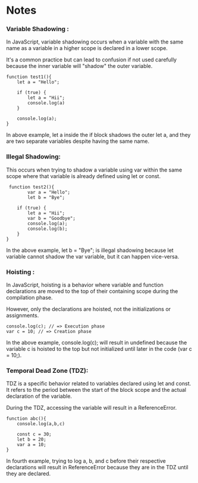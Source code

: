 # Notes

### Variable Shadowing :
In JavaScript, variable shadowing occurs when a variable with the same name as a variable in a higher scope is declared in a lower scope.

It's a common practice but can lead to confusion if not used carefully because the inner variable will "shadow" the outer variable.

```
function test1(){
    let a = "Hello";

    if (true) {
        let a = "Hii";
        console.log(a)
    }

    console.log(a);    
}
```
In above example, let a inside the if block shadows the outer let a, and they are two separate variables despite having the same name.

### Illegal Shadowing:
This occurs when trying to shadow a variable using var within the same scope where that variable is already defined using let or const.

```
 function test2(){
        var a = "Hello";
        let b = "Bye";

    if (true) {
        let a = "Hii";
        var b = "Goodbye";
        console.log(a);
        console.log(b);
    }
}

```
In the above example, let b = "Bye"; is illegal shadowing because let variable cannot shadow the var variable, but it can happen vice-versa.

### Hoisting : 
In JavaScript, hoisting is a behavior where variable and function declarations are moved to the top of their containing scope during the compilation phase.

However, only the declarations are hoisted, not the initializations or assignments.

```
console.log(c); // => Execution phase
var c = 10; // => Creation phase

```
In the above example, console.log(c); will result in undefined because the variable c is hoisted to the top but not initialized until later in the code (var c = 10;).

### Temporal Dead Zone (TDZ):
TDZ is a specific behavior related to variables declared using let and const. It refers to the period between the start of the block scope and the actual declaration of the variable.

During the TDZ, accessing the variable will result in a ReferenceError.

```
function abc(){
    console.log(a,b,c)

    const c = 30;
    let b = 20;
    var a = 10;
}

```
In fourth example, trying to log a, b, and c before their respective declarations will result in ReferenceError because they are in the TDZ until they are declared.
